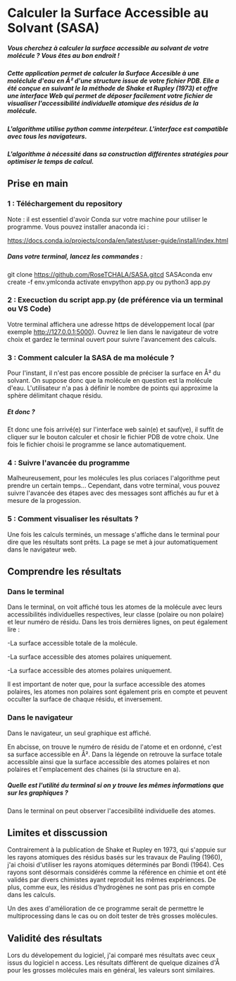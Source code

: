 # Calculer la Surface Accessible au Solvant (SASA)

##### Vous cherchez à calculer la surface accessible au solvant de votre molécule ? Vous êtes au bon endroit !

##### Cette application permet de calculer la Surface Accesible à une moléclule d'eau en Å² d'une structure issue de votre fichier PDB. Elle a été conçue en suivant le la méthode de Shake et Rupley (1973) et offre une interface Web qui permet de déposer facilement votre fichier de visualiser l'accessibilité individuelle atomique des résidus de la molécule.

##### L'algorithme utilise python comme interpéteur. L'interface est compatible avec tous les navigateurs.

##### L'algorithme à nécessité dans sa construction différentes stratégies pour optimiser le temps de calcul.

## Prise en main

### 1 : Téléchargement du repository

Note : il est essentiel d'avoir Conda sur votre machine pour utiliser le programme. Vous pouvez installer anaconda ici : 

https://docs.conda.io/projects/conda/en/latest/user-guide/install/index.html

##### Dans votre terminal, lancez les commandes : 
git clone https://github.com/RoseTCHALA/SASA.gitcd SASAconda env create -f env.ymlconda activate envpython app.py ou python3 app.py
### 2 : Execuction du script app.py (de préférence via un terminal ou VS Code)

Votre terminal affichera une adresse https de développement local (par exemple http://127.0.0.1:5000). Ouvrez le lien dans le navigateur de votre choix et gardez le terminal ouvert pour suivre l'avancement des calculs.

### 3 : Comment calculer la SASA de ma molécule ? 

Pour l'instant, il n'est pas encore possible de préciser la surface en Å² du solvant. On suppose donc que la molécule en question est la molécule d'eau. L'utilisateur n'a pas à définir le nombre de points qui approxime la sphère délimitant chaque résidu.

##### Et donc ? 

Et donc une fois arrivé(e) sur l'interface web sain(e) et sauf(ve), il suffit de cliquer sur le bouton calculer et chosir le fichier PDB de votre choix. Une fois le fichier choisi le programme se lance automatiquement.

### 4 : Suivre l'avancée du programme

Malheureusement, pour les molécules les plus coriaces l'algorithme peut prendre un certain temps... Cependant, dans votre terminal, vous pouvez suivre l'avancée des étapes avec des messages sont affichés au fur et à mesure de la progession.

### 5 : Comment visualiser les résultats ? 

Une fois les calculs terminés, un message s'affiche dans le terminal pour dire que les résultats sont prêts. La page se met à jour automatiquement dans le navigateur web.

## Comprendre les résultats

### Dans le terminal

Dans le terminal, on voit affiché tous les atomes de la molécule avec leurs accessibilités individuelles respectives, leur classe (polaire ou non polaire) et leur numéro de résidu. Dans les trois dernières lignes, on peut également lire :

-La surface accessible totale de la molécule.

-La surface accessible des atomes polaires uniquement.

-La surface accessible des atomes polaires uniquement.

Il est important de noter que, pour la surface accessible des atomes polaires, les atomes non polaires sont également pris en compte et peuvent occulter la surface de chaque résidu, et inversement.

### Dans le navigateur

Dans le navigateur, un seul graphique est affiché.

En abcisse, on trouve le numéro de résidu de l'atome et en ordonné, c'est sa surface accessible en Å². Dans la légende on retrouve la surface totale accessible ainsi que la surface accessible des atomes polaires et non polaires et l'emplacement des chaines (si la structure en a).

##### Quelle est l'utilité du terminal si on y trouve les mêmes informations que sur les graphiques ? 

Dans le terminal on peut observer l'accesibilité individuelle des atomes.

## Limites et disscussion

Contrairement à la publication de Shake et Rupley en 1973, qui s'appuie sur les rayons atomiques des résidus basés sur les travaux de Pauling (1960), j'ai choisi d'utiliser les rayons atomiques déterminés par Bondi (1964). Ces rayons sont désormais considérés comme la référence en chimie et ont été validés par divers chimistes ayant reproduit les mêmes expériences. De plus, comme eux, les résidus d'hydrogènes ne sont pas pris en compte dans les calculs.

Un des axes d'amélioration de ce programme serait de permettre le multiprocessing dans le cas ou on doit tester de très grosses molécules.

## Validité des résultats

Lors du dévelopement du logiciel, j'ai comparé mes résultats avec ceux issus du logiciel n access. Les résultats diffèrent de quelque dizaines d'Å pour les grosses molécules mais en général, les valeurs sont similaires.
